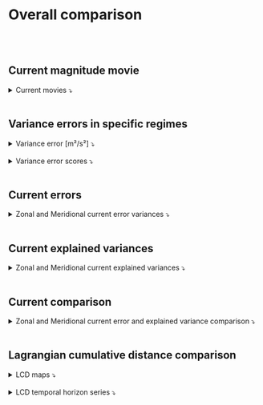 # Overall comparison

<br>

<br>

## Current magnitude movie 
 
<details>
<summary>Current movies ⤵️  </summary>

<br>  

</details>
 

 <br>
 
    
## Variance errors in specific regimes

<details>
<summary>Variance error [m²/s²] ⤵️  </summary>
    
<br>  


<table>
  <thead>
    <tr> 
      <th></th>
      <th colspan="2">Variance error u [m²/s²]</th>
      <th colspan="2">Variance error v [m²/s²]</th>
    </tr>
  </thead>
  <tbody>
    <tr> 
      <td> </td>
      <td> coastal </td> 
      <td> offshore </td>
      <td> coastal </td> 
      <td> offshore </td>
    </tr>
    <tr> 
    <tr> 
      <td><strong>DUACS</strong></td>
      <td> 0.026996 </td>
      <td> 0.014334</td> 
      <td>0.022181</td>
      <td> 0.010092</td>
    </tr>
    <tr> 
      <td><strong>MIOST</strong></td>
      <td> 0.014381</td>
      <td> 0.011602</td> 
      <td> 0.014125</td>
      <td> 0.008122</td>
    </tr>
    <tr> 
      <td><strong>dADR-SR</strong></td>
      <td> 0.030012</td>
      <td> 0.013004</td> 
      <td> 0.022478</td>
      <td> 0.011580</td>
    </tr> 
    <tr> 
      <td><strong>BFN-QG</strong></td>
      <td> 0.025305</td>
      <td> 0.013400</td> 
      <td> 0.021981</td>
      <td> 0.009097</td>
    </tr> 
  </tbody>
</table> 


</details>
 
<br>

<details>
<summary>Variance error scores ⤵️  </summary>
    
<br> 

 

<table>
  <thead>
    <tr> 
      <th></th>
      <th colspan="2">Variance error score u</th>
      <th colspan="2">Variance error score v</th>
    </tr>
  </thead>
  <tbody>
    <tr> 
      <td> </td>
      <td> coastal </td>
      <td> offshore </td> 
      <td> coastal </td> 
      <td> offshore </td>
    </tr>
    <tr> 
    <tr> 
      <td><strong>DUACS</strong></td>
      <td> 46.84 %</td>
      <td> 04.48 %</td> 
      <td>47.40 %</td>
      <td> -37.62 %</td>
    </tr>
    <tr> 
      <td><strong>MIOST</strong></td>
      <td> 60.01 %</td>
      <td> 22.69 %</td> 
      <td> 51.33 %</td>
      <td> -10.75 %</td>
    </tr>
    <tr> 
      <td><strong>dADR-SR</strong></td>
      <td> 44.45 %</td>
      <td> 13.34 %</td> 
      <td> 46.91 %</td>
      <td> -57.90 %</td>
    </tr> 
    <tr> 
      <td><strong>BFN-QG</strong></td>
      <td> 48.50 %</td>
      <td> 10.71 %</td> 
      <td> 47.91 %</td>
      <td> -24.05 %</td>
    </tr> 
  </tbody>
</table>


</details>
 
 
<br>

## Current errors  
 
<details>
<summary>Zonal and Meridional current error variances ⤵️  </summary>

<br> 
 

</details>
 

<br>

## Current explained variances
  
<details>
<summary>Zonal and Meridional current explained variances ⤵️  </summary>

<br> 
 


</details>
 

<br>

## Current comparison

<details>
<summary>Zonal and Meridional current error and explained variance comparison ⤵️  </summary>

<br> 
 
 
  
<br> 
 

</details>
 

<br>

## Lagrangian cumulative distance comparison

<details>
<summary>LCD maps ⤵️  </summary>

<br>  
 
</details>
 
<br> 

<details>
<summary>LCD temporal horizon series ⤵️  </summary>

<br> 
 
 

<br>  